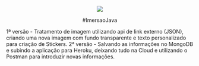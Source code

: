 <p align="center">
<img src="http://img.shields.io/static/v1?label=STATUS&message=CONCLUIDO&color=GREEN&style=for-the-badge"/>
 </p>
<p align="center"> 
  <t>#ImersaoJava</t>
</p>

1ª versão - Tratamento de imagem utilizando api de link externo (JSON), criando uma nova imagem com fundo transparente e texto personalizado para criação de Stickers.
2ª versão - Salvando as informações no MongoDB e subindo a aplicação para Heroku, deixando tudo na Cloud e utilizando o Postman para introduzir novas informações.

